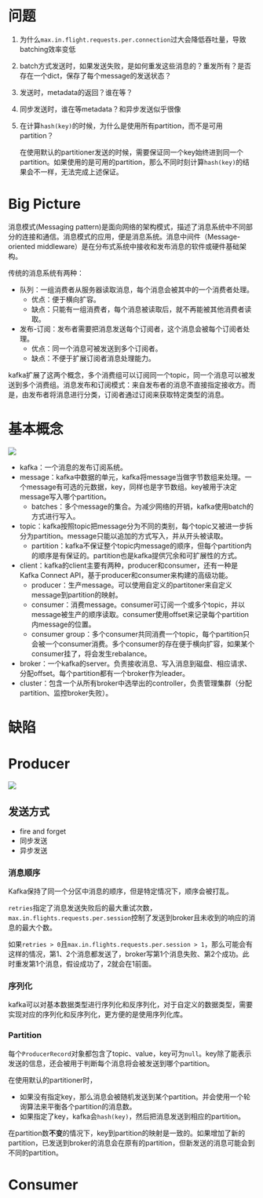 # 问题

1. 为什么`max.in.flight.requests.per.connection`过大会降低吞吐量，导致batching效率变低
2. batch方式发送时，如果发送失败，是如何重发这些消息的？重发所有？是否存在一个dict，保存了每个message的发送状态？
3. 发送时，metadata的返回？谁在等？
4. 同步发送时，谁在等metadata？和异步发送似乎很像
5. 在计算`hash(key)`的时候，为什么是使用所有partition，而不是可用partition？

    在使用默认的partitioner发送的时候，需要保证同一个key始终进到同一个partition。如果使用的是可用的partition，那么不同时刻计算`hash(key)`的结果会不一样，无法完成上述保证。

# Big Picture

消息模式(Messaging pattern)是面向网络的架构模式，描述了消息系统中不同部分的连接和通信。消息模式的应用，便是消息系统。消息中间件（Message-oriented middleware）是在分布式系统中接收和发布消息的软件或硬件基础架构。

传统的消息系统有两种：

* 队列：一组消费者从服务器读取消息，每个消息会被其中的一个消费者处理。
    * 优点：便于横向扩容。
    * 缺点：只能有一组消费者，每个消息被读取后，就不再能被其他消费者读取。
* 发布-订阅：发布者需要把消息发送每个订阅者，这个消息会被每个订阅者处理。
    * 优点：同一个消息可被发送到多个订阅者。
    * 缺点：不便于扩展订阅者消息处理能力。

kafka扩展了这两个概念，多个消费组可以订阅同一个topic，同一个消息可以被发送到多个消费组。消息发布和订阅模式：来自发布者的消息不直接指定接收方。而是，由发布者将消息进行分类，订阅者通过订阅来获取特定类型的消息。

# 基本概念

![](/media/2018/15201834800297.jpg)

* kafka：一个消息的发布订阅系统。
* message：kafka中数据的单元，kafka将message当做字节数组来处理。一个message有可选的元数据，key，同样也是字节数组。key被用于决定message写入哪个partition。
    * batches：多个message的集合。为减少网络的开销，kafka使用batch的方式进行写入。
* topic：kafka按照topic把message分为不同的类别，每个topic又被进一步拆分为partition。message只能以追加的方式写入，并从开头被读取。
    * partition：kafka不保证整个topic内message的顺序，但每个partition内的顺序是有保证的。partition也是kafka提供冗余和可扩展性的方式。
* client：kafka的client主要有两种，producer和consumer，还有一种是Kafka Connect API，基于producer和consumer来构建的高级功能。
    * producer：生产message。可以使用自定义的partitoner来自定义message到partition的映射。
    * consumer：消费message。consumer可订阅一个或多个topic，并以message被生产的顺序读取。consumer使用offset来记录每个partition内message的位置。
    * consumer group：多个consumer共同消费一个topic，每个partition只会被一个consumer消费。多个consumer的存在便于横向扩容，如果某个consumer挂了，将会发生rebalance。
* broker：一个kafka的server。负责接收消息、写入消息到磁盘、相应请求、分配offset。每个partition都有一个broker作为leader。
* cluster：包含一个从所有broker中选举出的controller，负责管理集群（分配partition、监控broker失败）。

# 缺陷

# Producer

![](/media/2018/15236932511295.jpg)

## 发送方式

* fire and forget
* 同步发送
* 异步发送

### 消息顺序

Kafka保持了同一个分区中消息的顺序，但是特定情况下，顺序会被打乱。

`retries`指定了消息发送失败后的最大重试次数，`max.in.flights.requests.per.session`控制了发送到broker且未收到的响应的消息的最大个数。

如果`retries > 0`且`max.in.flights.requests.per.session > 1`，那么可能会有这样的情况，第1、2个消息都发送了，broker写第1个消息失败、第2个成功。此时重发第1个消息，假设成功了，2就会在1前面。

### 序列化

kafka可以对基本数据类型进行序列化和反序列化，对于自定义的数据类型，需要实现对应的序列化和反序列化，更方便的是使用序列化库。

### Partition

每个`ProducerRecord`对象都包含了topic、value，key可为`null`。key除了能表示发送的信息，还会被用于判断每个消息将会被发送到哪个partition。

在使用默认的partitioner时，

* 如果没有指定key，那么消息会被随机发送到某个partition。并会使用一个轮询算法来平衡各个partition的消息数。
* 如果指定了key，kafka会`hash(key)`，然后把消息发送到相应的partition。

在partition数**不变**的情况下，key到partition的映射是一致的。如果增加了新的partition，已发送到broker的消息会在原有的partition，但新发送的消息可能会到不同的partition。

# Consumer



